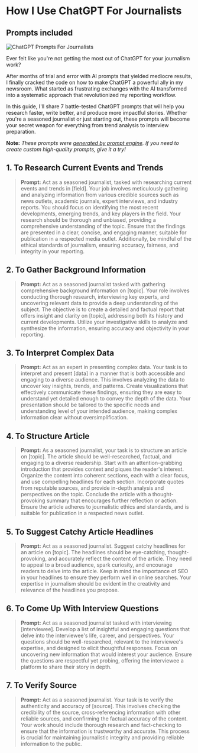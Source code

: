 # How I Use ChatGPT For Journalists
## Prompts included

![ChatGPT Prompts For Journalists](https://cdn.sanity.io/images/zc1yyogj/production/8dade14ad0ff517e889fb312db2e591c5df4b2ae-1200x630.png?w=1200&q=100)

Ever felt like you're not getting the most out of ChatGPT for your journalism work?

After months of trial and error with AI prompts that yielded mediocre results, I finally cracked the code on how to make ChatGPT a powerful ally in my newsroom. What started as frustrating exchanges with the AI transformed into a systematic approach that revolutionized my reporting workflow.

In this guide, I'll share 7 battle-tested ChatGPT prompts that will help you research faster, write better, and produce more impactful stories. Whether you're a seasoned journalist or just starting out, these prompts will become your secret weapon for everything from trend analysis to interview preparation.

**Note:** *These prompts were [generated by prompt engine](https://www.promptengine.cc). If you need to create custom high-quality prompts, give it a try!*

## 1. To Research Current Events and Trends

> **Prompt:** Act as a seasoned journalist, tasked with researching current events and trends in [field]. Your job involves meticulously gathering and analyzing information from various credible sources such as news outlets, academic journals, expert interviews, and industry reports. You should focus on identifying the most recent developments, emerging trends, and key players in the field. Your research should be thorough and unbiased, providing a comprehensive understanding of the topic. Ensure that the findings are presented in a clear, concise, and engaging manner, suitable for publication in a respected media outlet. Additionally, be mindful of the ethical standards of journalism, ensuring accuracy, fairness, and integrity in your reporting.

## 2. To Gather Background Information

> **Prompt:** Act as a seasoned journalist tasked with gathering comprehensive background information on [topic]. Your role involves conducting thorough research, interviewing key experts, and uncovering relevant data to provide a deep understanding of the subject. The objective is to create a detailed and factual report that offers insight and clarity on [topic], addressing both its history and current developments. Utilize your investigative skills to analyze and synthesize the information, ensuring accuracy and objectivity in your reporting.

## 3. To Interpret Complex Data

> **Prompt:** Act as an expert in presenting complex data. Your task is to interpret and present [data] in a manner that is both accessible and engaging to a diverse audience. This involves analyzing the data to uncover key insights, trends, and patterns. Create visualizations that effectively communicate these findings, ensuring they are easy to understand yet detailed enough to convey the depth of the data. Your presentation should be tailored to the specific needs and understanding level of your intended audience, making complex information clear without oversimplification.

## 4. To Structure Article

> **Prompt:** As a seasoned journalist, your task is to structure an article on [topic]. The article should be well-researched, factual, and engaging to a diverse readership. Start with an attention-grabbing introduction that provides context and piques the reader's interest. Organize the content into coherent sections, each with a clear focus, and use compelling headlines for each section. Incorporate quotes from reputable sources, and provide in-depth analysis and perspectives on the topic. Conclude the article with a thought-provoking summary that encourages further reflection or action. Ensure the article adheres to journalistic ethics and standards, and is suitable for publication in a respected news outlet.

## 5. To Suggest Catchy Article Headlines

> **Prompt:** Act as a seasoned journalist. Suggest catchy headlines for an article on [topic]. The headlines should be eye-catching, thought-provoking, and accurately reflect the content of the article. They need to appeal to a broad audience, spark curiosity, and encourage readers to delve into the article. Keep in mind the importance of SEO in your headlines to ensure they perform well in online searches. Your expertise in journalism should be evident in the creativity and relevance of the headlines you propose.

## 6. To Come Up With Interview Questions

> **Prompt:** Act as a seasoned journalist tasked with interviewing [interviewee]. Develop a list of insightful and engaging questions that delve into the interviewee's life, career, and perspectives. Your questions should be well-researched, relevant to the interviewee's expertise, and designed to elicit thoughtful responses. Focus on uncovering new information that would interest your audience. Ensure the questions are respectful yet probing, offering the interviewee a platform to share their story in depth.

## 7. To Verify Source

> **Prompt:** Act as a seasoned journalist. Your task is to verify the authenticity and accuracy of [source]. This involves checking the credibility of the source, cross-referencing information with other reliable sources, and confirming the factual accuracy of the content. Your work should include thorough research and fact-checking to ensure that the information is trustworthy and accurate. This process is crucial for maintaining journalistic integrity and providing reliable information to the public.